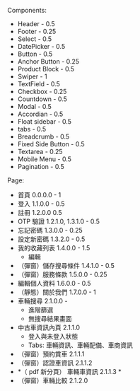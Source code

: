 Components:
- Header - 0.5
- Footer - 0.25
- Select - 0.5
- DatePicker - 0.5
- Button - 0.5
- Anchor Button - 0.25
- Product Block - 0.5
- Swiper - 1
- TextField - 0.5
- Checkbox - 0.25
- Countdown - 0.5
- Modal - 0.5
- Accordian - 0.5
- Float sidebar - 0.5
- tabs - 0.5
- Breadcrumb - 0.5
- Fixed Side Button - 0.5
- Textarea - 0.25
- Mobile Menu - 0.5
- Pagination - 0.5



Page:
- 首頁 0.0.0.0 - 1
- 登入 1.1.0.0 - 0.5
- 註冊 1.2.0.0 0.5
- OTP 驗證 1.2.1.0, 1.3.1.0 - 0.5
- 忘記密碼 1.3.0.0 - 0.25
- 設定新密碼 1.3.2.0 - 0.5
- 我的收藏列表 1.4.0.0 - 1.5
	-  編輯
- （彈窗）儲存搜尋條件 1.4.1.0 - 0.5
- （彈窗）服務條款 1.5.0.0 - 0.25
- 編輯個人資料 1.6.0.0 - 0.5
- （靜態）關於我們 1.7.0.0 - 1
- 車輛搜尋 2.1.0.0 - 
	- 進階篩選
	- 無搜尋結果畫面
- 中古車資訊內頁 2.1.1.0
	- 登入與未登入狀態
	- Tabs: 車輛資訊、車輛配備、車商資訊
- （彈窗）預約賞車 2.1.1.1
- （彈窗）認證車資訊 2.1.1.2
- *（ pdf 新分頁） 車輛車資訊 2.1.1.3 *
- （彈窗）車輛比較 2.1.2.0